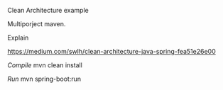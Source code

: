 Clean Architecture example

Multiporject maven.

Explain

https://medium.com/swlh/clean-architecture-java-spring-fea51e26e00

*Compile*
mvn clean install

*Run*
mvn spring-boot:run

